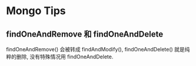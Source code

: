 # Mongo Tips

## findOneAndRemove 和 findOneAndDelete

findOneAndRemove() 会被转成 findAndModify(), findOneAndDelete() 就是纯粹的删除, 没有特殊情况用 findOneAndDelete.
